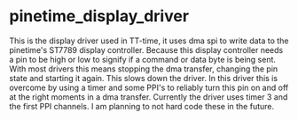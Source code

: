 # pinetime_display_driver

This is the display driver used in TT-time, it uses dma spi to write data to the pinetime's ST7789 display controller.
Because this display controller needs a pin to be high or low to signify if a command or data byte is being sent. With most drivers this means stopping the dma transfer, changing the pin state and starting it again. This slows down the driver. In this driver this is overcome by using a timer and some PPI's to reliably turn this pin on and off at the right moments in a dma transfer.
Currently the driver uses timer 3 and the first PPI channels. I am planning to not hard code these in the future.

